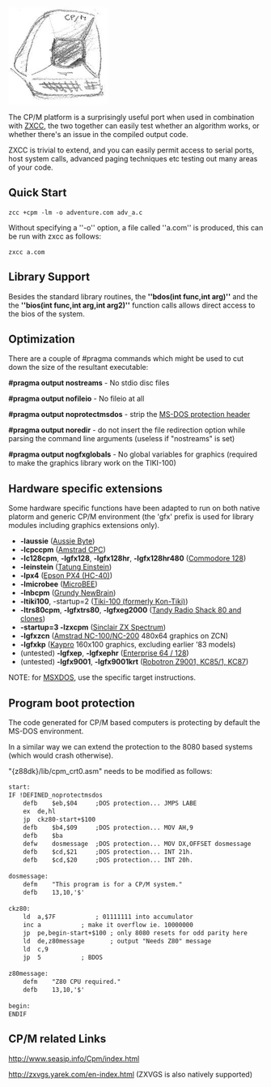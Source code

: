 
![](images/platform/cpm.jpg)


The CP/M platform is a surprisingly useful port when used in combination with [ZXCC](http://www.seasip.demon.co.uk/Unix/Zxcc/), the two together can easily test whether an algorithm works, or whether there's an issue in the compiled output code.

ZXCC is trivial to extend, and you can easily permit access to serial ports, host system calls, advanced paging techniques etc testing out many areas of your code.

##  Quick Start 

	
	zcc +cpm -lm -o adventure.com adv_a.c


Without specifying a ''-o'' option, a file called ''a.com'' is produced, this can be run with zxcc as follows:

	
	zxcc a.com



## Library Support

Besides the standard library routines, the **''bdos(int func,int arg)''** and the the **''bios(int func,int arg,int arg2)''** function calls allows direct access to the bios of the system.

## Optimization

There are a couple of #pragma commands which might be used to cut down the size of the resultant executable:

**#pragma output nostreams**      - No stdio disc files

**#pragma output nofileio**       - No fileio at all

**#pragma output noprotectmsdos** - strip the [MS-DOS protection header](platform/cpm#program_boot_protection)

**#pragma output noredir**        - do not insert the file redirection option while parsing the command line arguments (useless if "nostreams" is set)

**#pragma output nogfxglobals**   - No global variables for graphics (required to make the graphics library work on the TIKI-100)

## Hardware specific extensions

Some hardware specific functions have been adapted to run on both native platorm and generic CP/M environment (the 'gfx' prefix is used for library modules including graphics extensions only).


* **-laussie** ([Aussie Byte](Platform---aussie))
* **-lcpccpm** ([Amstrad CPC](Platform---amstradcpc))
* **-lc128cpm**, **-lgfx128**, **-lgfx128hr**, **-lgfx128hr480** ([Commodore 128](Platform---c128))
* **-leinstein** ([Tatung Einstein](Platform---einstein))
* **-lpx4** ([Epson PX4 (HC-40)](Platform---px4))
* **-lmicrobee** ([MicroBEE](Platform---microbee))
* **-lnbcpm** ([Grundy NewBrain](Platform---newbrain))
* **-ltiki100**, -startup=2 ([Tiki-100 (formerly Kon-Tiki)](Platform---tiki100))
* **-ltrs80cpm**, **-lgfxtrs80**, **-lgfxeg2000** ([Tandy Radio Shack 80 and clones](Platform---trs80))
* **-startup=3 -lzxcpm** ([Sinclair ZX Spectrum](Platform---zx))
* **-lgfxzcn** ([Amstrad NC-100/NC-200](Platform---amstradnc) 480x64 graphics on ZCN)
* **-lgfxkp** ([Kaypro](Platform---kaypro) 160x100 graphics, excluding earlier '83 models)
* (untested) **-lgfxep**, **-lgfxephr** ([Enterprise 64 / 128](Platform---Enterprise64))
* (untested) **-lgfx9001**, **-lgfx9001krt** ([Robotron Z9001, KC85/1, KC87](Platform---z9001))


NOTE: for [MSXDOS](platform/msx), use the specific target instructions.

## Program boot protection

The code generated for CP/M based computers is protecting by default the MS-DOS environment.

In a similar way we can extend the protection to the 8080 based systems (which would crash otherwise).

"{z88dk}/lib/cpm_crt0.asm" needs to be modified as follows:


	start:
	IF !DEFINED_noprotectmsdos
		defb	$eb,$04		;DOS protection... JMPS LABE
		ex	de,hl
		jp	ckz80-start+$100
		defb	$b4,$09		;DOS protection... MOV AH,9
		defb	$ba
		defw	dosmessage	;DOS protection... MOV DX,OFFSET dosmessage
		defb	$cd,$21		;DOS protection... INT 21h.
		defb	$cd,$20		;DOS protection... INT 20h.
	
	dosmessage:
		defm	"This program is for a CP/M system."
		defb	13,10,'$'
	
	ckz80:
		ld	a,$7F			; 01111111 into accumulator
		inc	a			; make it overflow ie. 10000000
		jp	pe,begin-start+$100	; only 8080 resets for odd parity here
		ld	de,z80message		; output "Needs Z80" message
		ld	c,9
		jp	5			; BDOS
	
	z80message:
		defm	"Z80 CPU required."
		defb	13,10,'$'	
		
	begin:
	ENDIF


## CP/M related Links

http://www.seasip.info/Cpm/index.html

http://zxvgs.yarek.com/en-index.html   (ZXVGS is also natively supported)



